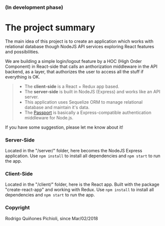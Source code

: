 ### (In development phase)

# The project summary
The main idea of this project is to create an application which works with relational database though NodeJS API services exploring React features and possibilities.

We are building a simple login/logout feature by a HOC (High Order Component) in React-side that calls an anthorization middleware in the API backend, as a layer, that authorizes the user to access all the stuff if everything is OK.

> - The **client-side** is a React + Redux app based.
> - The **server-side** is built in NodeJS (Express) and works like an API server.
> - This application uses Sequelize ORM to manage relational database and maintain it's data.
> - The [Passport](https://www.npmjs.com/package/passport) is basically a Express-compatible authentication middleware for Node.js.

If you have some suggestion, please let me know about it!

### Server-Side
Located in the "/server/" folder, here becomes the NodeJS Express application. 
Use ```npm install``` to install all dependencies and ```npm start``` to run the app.

### Client-Side
Located in the "/client/" folder, here is the React app. Built with the package "create-react-app" and working with Redux.
Use ```npm install``` to install all dependencies and ```npm start``` to run the app.

### Copyright
Rodrigo Quiñones Pichioli, since Mar/02/2018

